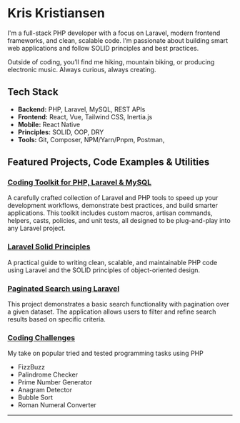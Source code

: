 # Kris Kristiansen

I'm a full-stack PHP developer with a focus on Laravel, modern frontend frameworks, and clean, scalable code. I’m passionate about building smart web applications and follow SOLID principles and best practices.

Outside of coding, you’ll find me hiking, mountain biking, or producing electronic music. Always curious, always creating.

## Tech Stack

- **Backend:** PHP, Laravel, MySQL, REST APIs
- **Frontend:** React, Vue, Tailwind CSS, Inertia.js
- **Mobile:** React Native
- **Principles:** SOLID, OOP, DRY
- **Tools:** Git, Composer, NPM/Yarn/Pnpm, Postman, 

## Featured Projects, Code Examples & Utilities

### [Coding Toolkit for PHP, Laravel & MySQL](https://github.com/bump909/coding-toolkit)

A carefully crafted collection of Laravel and PHP tools to speed up your development workflows, demonstrate best practices, and build smarter applications.
This toolkit includes custom macros, artisan commands, helpers, casts, policies, and unit tests, all designed to be plug-and-play into any Laravel project.

### [Laravel Solid Principles](https://github.com/bump909/laravel-solid-principles)

A practical guide to writing clean, scalable, and maintainable PHP code using Laravel and the SOLID principles of object-oriented design.

### [Paginated Search using Laravel](https://github.com/bump909/property-search)

This project demonstrates a basic search functionality with pagination over a given dataset. The application allows users to filter and refine search results based on specific criteria.

### [Coding Challenges](https://github.com/bump909/coding-challenges)

My take on popular tried and tested programming tasks using PHP

- FizzBuzz
- Palindrome Checker
- Prime Number Generator
- Anagram Detector
- Bubble Sort
- Roman Numeral Converter

---
